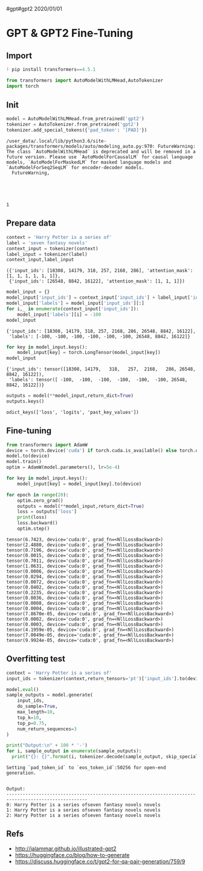 #gpt#gpt2
2020/01/01
# GPT & GPT2 Fine-Tuning
## Import


```python
! pip install transformers==4.5.1
```


```python
from transformers import AutoModelWithLMHead,AutoTokenizer
import torch
```

## Init


```python
model = AutoModelWithLMHead.from_pretrained('gpt2')
tokenizer = AutoTokenizer.from_pretrained('gpt2')
tokenizer.add_special_tokens({'pad_token': '[PAD]'})
```

    /user_data/.local/lib/python3.6/site-packages/transformers/models/auto/modeling_auto.py:970: FutureWarning: The class `AutoModelWithLMHead` is deprecated and will be removed in a future version. Please use `AutoModelForCausalLM` for causal language models, `AutoModelForMaskedLM` for masked language models and `AutoModelForSeq2SeqLM` for encoder-decoder models.
      FutureWarning,





    1



## Prepare data


```python
context = 'Harry Potter is a series of'
label = 'seven fantasy novels'
context_input = tokenizer(context)
label_input = tokenizer(label)
context_input,label_input
```




    ({'input_ids': [18308, 14179, 318, 257, 2168, 286], 'attention_mask': [1, 1, 1, 1, 1, 1]},
     {'input_ids': [26548, 8842, 16122], 'attention_mask': [1, 1, 1]})




```python
model_input = {}
model_input['input_ids'] = context_input['input_ids'] + label_input['input_ids']
model_input['labels'] = model_input['input_ids'][:]
for i,_ in enumerate(context_input['input_ids']):
    model_input['labels'][i] = -100
model_input
```




    {'input_ids': [18308, 14179, 318, 257, 2168, 286, 26548, 8842, 16122],
     'labels': [-100, -100, -100, -100, -100, -100, 26548, 8842, 16122]}




```python
for key in model_input.keys():
    model_input[key] = torch.LongTensor(model_input[key])
model_input
```




    {'input_ids': tensor([18308, 14179,   318,   257,  2168,   286, 26548,  8842, 16122]),
     'labels': tensor([ -100,  -100,  -100,  -100,  -100,  -100, 26548,  8842, 16122])}




```python
outputs = model(**model_input,return_dict=True)
outputs.keys()
```




    odict_keys(['loss', 'logits', 'past_key_values'])



## Fine-tuning


```python
from transformers import AdamW
device = torch.device('cuda') if torch.cuda.is_available() else torch.device('cpu')
model.to(device)
model.train()
optim = AdamW(model.parameters(), lr=5e-4)
```


```python
for key in model_input.keys():
    model_input[key] = model_input[key].to(device)
```


```python
for epoch in range(20):
    optim.zero_grad()
    outputs = model(**model_input,return_dict=True)
    loss = outputs['loss']
    print(loss)
    loss.backward()
    optim.step()
```

    tensor(6.7423, device='cuda:0', grad_fn=<NllLossBackward>)
    tensor(2.4880, device='cuda:0', grad_fn=<NllLossBackward>)
    tensor(0.7196, device='cuda:0', grad_fn=<NllLossBackward>)
    tensor(0.0015, device='cuda:0', grad_fn=<NllLossBackward>)
    tensor(0.7011, device='cuda:0', grad_fn=<NllLossBackward>)
    tensor(1.0631, device='cuda:0', grad_fn=<NllLossBackward>)
    tensor(0.0006, device='cuda:0', grad_fn=<NllLossBackward>)
    tensor(0.0294, device='cuda:0', grad_fn=<NllLossBackward>)
    tensor(0.0072, device='cuda:0', grad_fn=<NllLossBackward>)
    tensor(0.0402, device='cuda:0', grad_fn=<NllLossBackward>)
    tensor(0.2235, device='cuda:0', grad_fn=<NllLossBackward>)
    tensor(0.0036, device='cuda:0', grad_fn=<NllLossBackward>)
    tensor(0.0008, device='cuda:0', grad_fn=<NllLossBackward>)
    tensor(0.0004, device='cuda:0', grad_fn=<NllLossBackward>)
    tensor(7.8670e-05, device='cuda:0', grad_fn=<NllLossBackward>)
    tensor(0.0002, device='cuda:0', grad_fn=<NllLossBackward>)
    tensor(0.0003, device='cuda:0', grad_fn=<NllLossBackward>)
    tensor(4.1959e-05, device='cuda:0', grad_fn=<NllLossBackward>)
    tensor(7.0049e-05, device='cuda:0', grad_fn=<NllLossBackward>)
    tensor(9.9924e-05, device='cuda:0', grad_fn=<NllLossBackward>)


## Overfitting test


```python
context = 'Harry Potter is a series of'
input_ids = tokenizer(context,return_tensors='pt')['input_ids'].to(device)
```


```python
model.eval()
sample_outputs = model.generate(
    input_ids,
    do_sample=True, 
    max_length=10, 
    top_k=10, 
    top_p=0.75, 
    num_return_sequences=3
)

print("Output:\n" + 100 * '-')
for i, sample_output in enumerate(sample_outputs):
  print("{}: {}".format(i, tokenizer.decode(sample_output, skip_special_tokens=True)))
```

    Setting `pad_token_id` to `eos_token_id`:50256 for open-end generation.


    Output:
    ----------------------------------------------------------------------------------------------------
    0: Harry Potter is a series ofseven fantasy novels novels
    1: Harry Potter is a series ofseven fantasy novels novels
    2: Harry Potter is a series ofseven fantasy novels novels


## Refs

- http://jalammar.github.io/illustrated-gpt2
- https://huggingface.co/blog/how-to-generate
- https://discuss.huggingface.co/t/gpt2-for-qa-pair-generation/759/9
